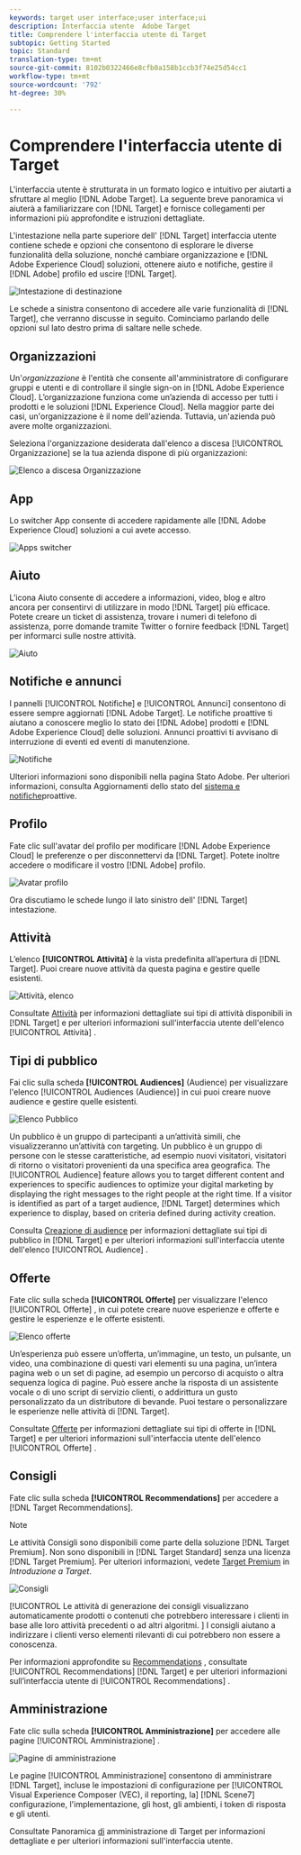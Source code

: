 ```yaml
---
keywords: target user interface;user interface;ui
description: Interfaccia utente  Adobe Target
title: Comprendere l'interfaccia utente di Target
subtopic: Getting Started
topic: Standard
translation-type: tm+mt
source-git-commit: 8102b0322466e8cfb0a158b1ccb3f74e25d54cc1
workflow-type: tm+mt
source-wordcount: '792'
ht-degree: 30%

---
```



# Comprendere l&#39;interfaccia utente di Target

L&#39;interfaccia utente è strutturata in un formato logico e intuitivo per aiutarti a sfruttare al meglio [!DNL Adobe Target]. La seguente breve panoramica vi aiuterà a familiarizzare con [!DNL Target] e fornisce collegamenti per informazioni più approfondite e istruzioni dettagliate.

L&#39;intestazione nella parte superiore dell&#39; [!DNL Target] interfaccia utente contiene schede e opzioni che consentono di esplorare le diverse funzionalità della soluzione, nonché cambiare organizzazione e [!DNL Adobe Experience Cloud] soluzioni, ottenere aiuto e notifiche, gestire il [!DNL Adobe] profilo ed uscire [!DNL Target].

![Intestazione di destinazione](/help/c-intro/assets/target-header.png)

Le schede a sinistra consentono di accedere alle varie funzionalità di [!DNL Target], che verranno discusse in seguito. Cominciamo parlando delle opzioni sul lato destro prima di saltare nelle schede.

## Organizzazioni

Un&#39;*organizzazione* è l&#39;entità che consente all&#39;amministratore di configurare gruppi e utenti e di controllare il single sign-on in [!DNL Adobe Experience Cloud]. L’organizzazione funziona come un’azienda di accesso per tutti i prodotti e le soluzioni [!DNL Experience Cloud]. Nella maggior parte dei casi, un&#39;organizzazione è il nome dell&#39;azienda. Tuttavia, un&#39;azienda può avere molte organizzazioni.

Seleziona l&#39;organizzazione desiderata dall&#39;elenco a discesa [!UICONTROL Organizzazione] se la tua azienda dispone di più organizzazioni:

![Elenco a discesa Organizzazione](/help/c-intro/assets/organizations.png)

## App

Lo switcher App consente di accedere rapidamente alle [!DNL Adobe Experience Cloud] soluzioni a cui avete accesso.

![Apps switcher](/help/c-intro/assets/apps.png)

## Aiuto

L’icona Aiuto consente di accedere a informazioni, video, blog e altro ancora per consentirvi di utilizzare in modo [!DNL Target] più efficace. Potete creare un ticket di assistenza, trovare i numeri di telefono di assistenza, porre domande tramite Twitter o fornire feedback [!DNL Target] per informarci sulle nostre attività.

![Aiuto](/help/c-intro/assets/help.png)

## Notifiche e annunci

I pannelli [!UICONTROL Notifiche] e [!UICONTROL Annunci] consentono di essere sempre aggiornati [!DNL Adobe Target]. Le notifiche proattive ti aiutano a conoscere meglio lo stato dei [!DNL Adobe] prodotti e [!DNL Adobe Experience Cloud] delle soluzioni. Annunci proattivi ti avvisano di interruzione di eventi ed eventi di manutenzione.

![Notifiche](/help/c-intro/assets/notifications.png)

Ulteriori informazioni sono disponibili nella pagina Stato [](https://status.adobe.com/) Adobe. Per ulteriori informazioni, consulta Aggiornamenti dello stato del [sistema e notifiche](/help/c-intro/assets/notifications.png)proattive.

## Profilo

Fate clic sull&#39;avatar del profilo per modificare [!DNL Adobe Experience Cloud] le preferenze o per disconnettervi da [!DNL Target]. Potete inoltre accedere o modificare il vostro [!DNL Adobe] profilo.

![Avatar profilo](/help/c-intro/assets/change-language.png)

Ora discutiamo le schede lungo il lato sinistro dell&#39; [!DNL Target] intestazione.

## Attività

L’elenco **[!UICONTROL Attività]** è la vista predefinita all’apertura di [!DNL Target]. Puoi creare nuove attività da questa pagina e gestire quelle esistenti.

![Attività, elenco](/help/c-intro/assets/activities-list.png)

Consultate [Attività](/help/c-activities/activities.md) per informazioni dettagliate sui tipi di attività disponibili in [!DNL Target] e per ulteriori informazioni sull&#39;interfaccia utente dell&#39;elenco [!UICONTROL Attività] .

## Tipi di pubblico

Fai clic sulla scheda **[!UICONTROL Audiences]** (Audience) per visualizzare l&#39;elenco [!UICONTROL Audiences (Audience)] in cui puoi creare nuove audience e gestire quelle esistenti.

![Elenco Pubblico](/help/c-intro/assets/audience-list.png)

Un pubblico è un gruppo di partecipanti a un’attività simili, che visualizzeranno un’attività con targeting. Un pubblico è un gruppo di persone con le stesse caratteristiche, ad esempio nuovi visitatori, visitatori di ritorno o visitatori provenienti da una specifica area geografica. The [!UICONTROL Audience] feature allows you to target different content and experiences to specific audiences to optimize your digital marketing by displaying the right messages to the right people at the right time. If a visitor is identified as part of a target audience, [!DNL Target] determines which experience to display, based on criteria defined during activity creation.

Consulta [Creazione di audience](/help/c-target/c-audiences/create-audience.md) per informazioni dettagliate sui tipi di pubblico in [!DNL Target] e per ulteriori informazioni sull&#39;interfaccia utente dell&#39;elenco [!UICONTROL Audience] .

## Offerte

Fate clic sulla scheda **[!UICONTROL Offerte]** per visualizzare l&#39;elenco [!UICONTROL Offerte] , in cui potete creare nuove esperienze e offerte e gestire le esperienze e le offerte esistenti.

![Elenco offerte](/help/c-intro/assets/offers.png)

Un’esperienza può essere un’offerta, un’immagine, un testo, un pulsante, un video, una combinazione di questi vari elementi su una pagina, un’intera pagina web o un set di pagine, ad esempio un percorso di acquisto o altra sequenza logica di pagine. Può essere anche la risposta di un assistente vocale o di uno script di servizio clienti, o addirittura un gusto personalizzato da un distributore di bevande. Puoi testare o personalizzare le esperienze nelle attività di [!DNL Target].

Consultate [Offerte](/help/c-experiences/c-manage-content/manage-content.md) per informazioni dettagliate sui tipi di offerte in [!DNL Target] e per ulteriori informazioni sull&#39;interfaccia utente dell&#39;elenco [!UICONTROL Offerte] .

## Consigli

Fate clic sulla scheda **[!UICONTROL Recommendations]** per accedere a [!DNL Target Recommendations].

>[!NOTE]
>
>Le attività Consigli sono disponibili come parte della soluzione [!DNL Target Premium]. Non sono disponibili in [!DNL Target Standard] senza una licenza [!DNL Target Premium]. Per ulteriori informazioni, vedete [Target Premium](/help/c-intro/intro.md#premium) in *Introduzione a Target*.

![Consigli](/help/c-intro/assets/recommendations.png)

[!UICONTROL Le attività di generazione dei consigli visualizzano automaticamente prodotti o contenuti che potrebbero interessare i clienti in base alle loro attività precedenti o ad altri algoritmi. ] I consigli aiutano a indirizzare i clienti verso elementi rilevanti di cui potrebbero non essere a conoscenza.

Per informazioni approfondite su [Recommendations](/help/c-recommendations/recommendations.md) , consultate [!UICONTROL Recommendations] [!DNL Target] e per ulteriori informazioni sull’interfaccia utente di [!UICONTROL Recommendations] .

## Amministrazione

Fate clic sulla scheda **[!UICONTROL Amministrazione]** per accedere alle pagine [!UICONTROL Amministrazione] .

![Pagine di amministrazione](/help/c-intro/assets/administration.png)

Le pagine [!UICONTROL Amministrazione] consentono di amministrare [!DNL Target], incluse le impostazioni di configurazione per [!UICONTROL Visual Experience Composer (VEC), il reporting, la] [!DNL Scene7] configurazione, l&#39;implementazione, gli host, gli ambienti, i token di risposta e gli utenti.

Consultate Panoramica [di](/help/administrating-target/administrating-target.md) amministrazione di Target per informazioni dettagliate e per ulteriori informazioni sull&#39;interfaccia utente.
